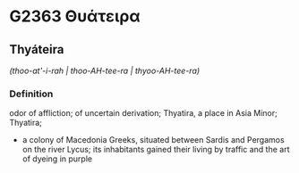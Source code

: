 # G2363 Θυάτειρα

## Thyáteira

_(thoo-at'-i-rah | thoo-AH-tee-ra | thyoo-AH-tee-ra)_

### Definition

odor of affliction; of uncertain derivation; Thyatira, a place in Asia Minor; Thyatira; 

- a colony of Macedonia Greeks, situated between Sardis and Pergamos on the river Lycus; its inhabitants gained their living by traffic and the art of dyeing in purple
